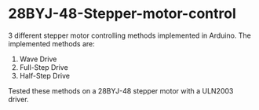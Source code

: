 # 28BYJ-48-Stepper-motor-control
3 different stepper motor controlling methods implemented in Arduino.
The implemented methods are:
  1. Wave Drive
  2. Full-Step Drive
  3. Half-Step Drive

Tested these methods on a 28BYJ-48 stepper motor with a ULN2003 driver.
